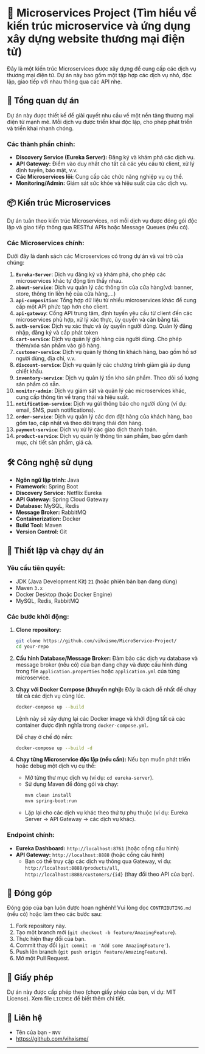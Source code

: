 # 🚀 Microservices Project (Tìm hiểu về kiến trúc microservice và ứng dụng xây dựng website thương mại điện tử)

Đây là một kiến trúc Microservices được xây dựng để cung cấp các dịch vụ thương mại điện tử. Dự án này bao gồm một tập hợp các dịch vụ nhỏ, độc lập, giao tiếp với nhau thông qua các API nhẹ.

## 🌟 Tổng quan dự án

Dự án này được thiết kế để giải quyết nhu cầu về một nền tảng thương mại điện tử mạnh mẽ. Mỗi dịch vụ được triển khai độc lập, cho phép phát triển và triển khai nhanh chóng.

### Các thành phần chính:

* **Discovery Service (Eureka Server):** Đăng ký và khám phá các dịch vụ.
* **API Gateway:** Điểm vào duy nhất cho tất cả các yêu cầu từ client, xử lý định tuyến, bảo mật, v.v.
* **Các Microservices lõi:** Cung cấp các chức năng nghiệp vụ cụ thể.
* **Monitoring/Admin:** Giám sát sức khỏe và hiệu suất của các dịch vụ.

## 📦 Kiến trúc Microservices

Dự án tuân theo kiến trúc Microservices, nơi mỗi dịch vụ được đóng gói độc lập và giao tiếp thông qua RESTful APIs hoặc Message Queues (nếu có).

### Các Microservices chính:

Dưới đây là danh sách các Microservices có trong dự án và vai trò của chúng:

1.  **`Eureka-Server`**: Dịch vụ đăng ký và khám phá, cho phép các microservices khác tự động tìm thấy nhau.
2.  **`about-service`**: Dịch vụ quản lý các thông tin của cửa hàng(vd: banner, store, thông tin liên hệ của cửa hàng,...)
3.  **`api-composition`**: Tổng hợp dữ liệu từ nhiều microservices khác để cung cấp một API phức tạp hơn cho client.
4.  **`api-gateway`**: Cổng API trung tâm, định tuyến yêu cầu từ client đến các microservices phù hợp, xử lý xác thực, ủy quyền và cân bằng tải.
5.  **`auth-service`**: Dịch vụ xác thực và ủy quyền người dùng. Quản lý đăng nhập, đăng ký và cấp phát token 
6.  **`cart-service`**: Dịch vụ quản lý giỏ hàng của người dùng. Cho phép thêm/xóa sản phẩm vào giỏ hàng.
7.  **`customer-service`**: Dịch vụ quản lý thông tin khách hàng, bao gồm hồ sơ người dùng, địa chỉ, v.v.
8.  **`discount-service`**: Dịch vụ quản lý các chương trình giảm giá áp dụng chiết khấu.
9.  **`inventory-service`**: Dịch vụ quản lý tồn kho sản phẩm. Theo dõi số lượng sản phẩm có sẵn.
10. **`monitor-admin`**: Dịch vụ giám sát và quản lý các microservices khác, cung cấp thông tin về trạng thái và hiệu suất.
11. **`notification-service`**: Dịch vụ gửi thông báo cho người dùng (ví dụ: email, SMS, push notifications).
12. **`order-service`**: Dịch vụ quản lý các đơn đặt hàng của khách hàng, bao gồm tạo, cập nhật và theo dõi trạng thái đơn hàng.
13. **`payment-service`**: Dịch vụ xử lý các giao dịch thanh toán.
14. **`product-service`**: Dịch vụ quản lý thông tin sản phẩm, bao gồm danh mục, chi tiết sản phẩm, giá cả.

## 🛠️ Công nghệ sử dụng

* **Ngôn ngữ lập trình:** Java 
* **Framework:** Spring Boot
* **Discovery Service:** Netflix Eureka
* **API Gateway:** Spring Cloud Gateway
* **Database:** MySQL, Redis
* **Message Broker:** RabbitMQ
* **Containerization:** Docker
* **Build Tool:** Maven 
* **Version Control:** Git

## 🚀 Thiết lập và chạy dự án

### Yêu cầu tiên quyết:

* JDK (Java Development Kit) `21` (hoặc phiên bản bạn đang dùng)
* Maven `3.x`
* Docker Desktop (hoặc Docker Engine)
* MySQL, Redis, RabbitMQ

### Các bước khởi động:

1.  **Clone repository:**
    ```bash
    git clone https://github.com/vihxisme/MicroService-Project/
    cd your-repo
    ```

2.  **Cấu hình Database/Message Broker:**
    Đảm bảo các dịch vụ database và message broker (nếu có) của bạn đang chạy và được cấu hình đúng trong file `application.properties` hoặc `application.yml` của từng microservice.

3.  **Chạy với Docker Compose (khuyến nghị):**
    Đây là cách dễ nhất để chạy tất cả các dịch vụ cùng lúc.
    ```bash
    docker-compose up --build
    ```
    Lệnh này sẽ xây dựng lại các Docker image và khởi động tất cả các container được định nghĩa trong `docker-compose.yml`.

    Để chạy ở chế độ nền:
    ```bash
    docker-compose up --build -d
    ```

4.  **Chạy từng Microservice độc lập (nếu cần):**
    Nếu bạn muốn phát triển hoặc debug một dịch vụ cụ thể:
    * Mở từng thư mục dịch vụ (ví dụ: `cd eureka-server`).
    * Sử dụng Maven để đóng gói và chạy:
        ```bash
        mvn clean install
        mvn spring-boot:run
        ```
    * Lặp lại cho các dịch vụ khác theo thứ tự phụ thuộc (ví dụ: Eureka Server -> API Gateway -> các dịch vụ khác).

### Endpoint chính:

* **Eureka Dashboard:** `http://localhost:8761` (hoặc cổng cấu hình)
* **API Gateway:** `http://localhost:8888` (hoặc cổng cấu hình)
    * Bạn có thể truy cập các dịch vụ thông qua Gateway, ví dụ: `http://localhost:8888/products/all`, `http://localhost:8888/customers/{id}` (thay đổi theo API của bạn).

## 🤝 Đóng góp

Đóng góp của bạn luôn được hoan nghênh! Vui lòng đọc `CONTRIBUTING.md` (nếu có) hoặc làm theo các bước sau:

1.  Fork repository này.
2.  Tạo một branch mới (`git checkout -b feature/AmazingFeature`).
3.  Thực hiện thay đổi của bạn.
4.  Commit thay đổi (`git commit -m 'Add some AmazingFeature'`).
5.  Push lên branch (`git push origin feature/AmazingFeature`).
6.  Mở một Pull Request.

## 📄 Giấy phép

Dự án này được cấp phép theo (chọn giấy phép của bạn, ví dụ: MIT License). Xem file `LICENSE` để biết thêm chi tiết.

## 📧 Liên hệ

* Tên của bạn - `NVV`
* https://github.com/vihxisme/

---
